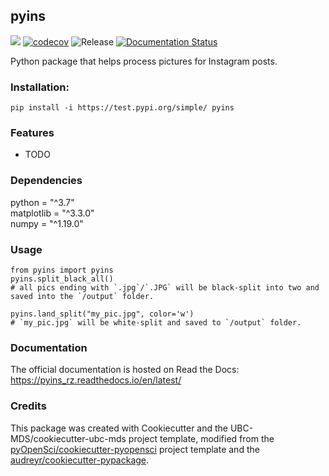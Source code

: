 ## pyins 

![](https://github.com/Zhang-Haipeng/pyins/workflows/build/badge.svg) [![codecov](https://codecov.io/gh/Zhang-Haipeng/pyins/branch/main/graph/badge.svg)](https://codecov.io/gh/Zhang-Haipeng/pyins) ![Release](https://github.com/Zhang-Haipeng/pyins/workflows/Release/badge.svg) [![Documentation Status](https://readthedocs.org/projects/pyins/badge/?version=latest)](https://pyins_rz.readthedocs.io/en/latest/?badge=latest)

Python package that helps process pictures for Instagram posts.

### Installation:

```
pip install -i https://test.pypi.org/simple/ pyins
```

### Features
- TODO

### Dependencies

python = "^3.7"  
matplotlib = "^3.3.0"  
numpy = "^1.19.0"  

### Usage

```
from pyins import pyins
pyins.split_black_all()
# all pics ending with `.jpg`/`.JPG` will be black-split into two and saved into the `/output` folder. 

pyins.land_split("my_pic.jpg", color='w')
# `my_pic.jpg` will be white-split and saved to `/output` folder. 
```

### Documentation
The official documentation is hosted on Read the Docs: <https://pyins_rz.readthedocs.io/en/latest/>

### Credits
This package was created with Cookiecutter and the UBC-MDS/cookiecutter-ubc-mds project template, modified from the [pyOpenSci/cookiecutter-pyopensci](https://github.com/pyOpenSci/cookiecutter-pyopensci) project template and the [audreyr/cookiecutter-pypackage](https://github.com/audreyr/cookiecutter-pypackage).

